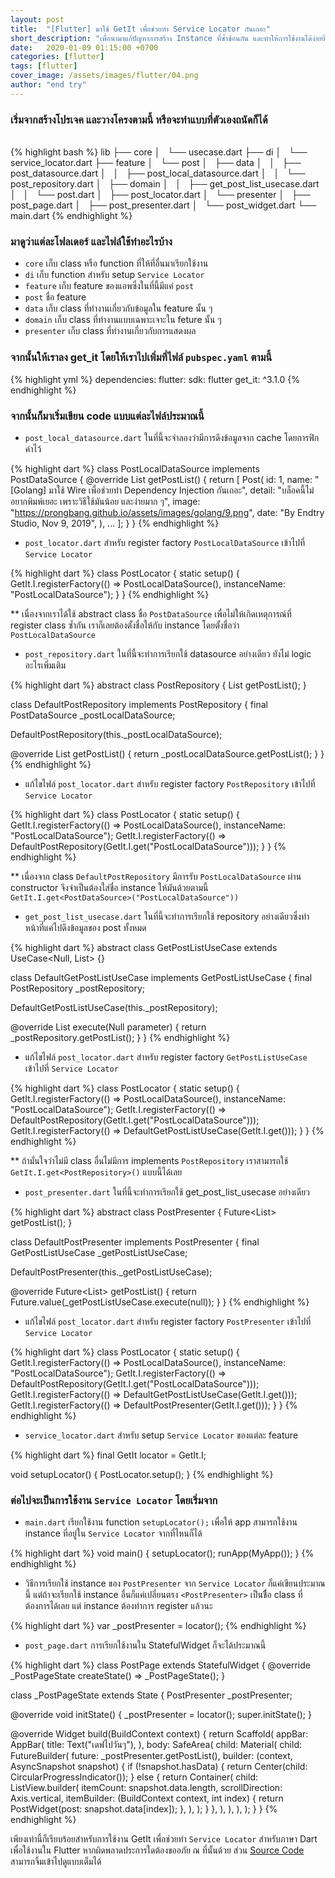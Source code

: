 ```yaml
---
layout: post
title:  "[Flutter] มาใช้ GetIt เพื่อช่วยทำ Service Locator กันเถอะ"
short_description: "เพื่อนำมาแก้ปัญหาการสร้าง Instance ที่ซ้ำซ้อนกัน และทำให้การใช้งานได้ง่ายยิ่งขึ้น มาดูกันว่าต้องทำอย่างไร"
date:   2020-01-09 01:15:00 +0700
categories: [flutter]
tags: [flutter]
cover_image: /assets/images/flutter/04.png
author: "end try"
---
```


### เริ่มจากสร้างโปรเจค และวางโครงตามนี้ หรือจะทำแบบที่ตัวเองถนัดก็ได้

<br>
{% highlight bash %}
lib
├── core
│   └── usecase.dart
├── di
│   └── service_locator.dart
├── feature
│   └── post
│       ├── data
│       │   ├── post_datasource.dart
│       │   ├── post_local_datasource.dart
│       │   └── post_repository.dart
│       ├── domain
│       │   ├── get_post_list_usecase.dart
│       │   └── post.dart
│       ├── post_locator.dart
│       └── presenter
│           ├── post_page.dart
│           ├── post_presenter.dart
│           └── post_widget.dart
└── main.dart
{% endhighlight %}

### มาดูว่าแต่ละโฟลเดอร์ และไฟล์ใช้ทำอะไรบ้าง

- `core` เก็บ class หรือ function ที่ให้ที่อื่นมาเรียกใช้งาน
- `di` เก็บ function สำหรับ setup `Service Locator`
- `feature` เก็บ feature ของแอพซึ่งในที่นี้มีแค่ `post`
- `post` ชื่อ feature
- `data` เก็บ class ที่ทำงานเกี่ยวกับข้อมูลใน feature นั้น ๆ
- `domain` เก็บ class ที่ทำงานแบบเฉพาะเจาะใน feture นั้น ๆ
- `presenter` เก็บ class ที่ทำงานเกี่ยวกับการแสดงผล

### จากนั้นให้เราลง get_it โดยให้เราไปเพิ่มที่ไฟล์ `pubspec.yaml` ตามนี้

{% highlight yml %}
dependencies:
  flutter:
    sdk: flutter
  get_it: ^3.1.0
{% endhighlight %}

### จากนั้นก็มาเริ่มเขียน code แบบแต่ละไฟล์ประมาณนี้

- `post_local_datasource.dart` ในที่นี้จะจำลองว่ามีการดึงข้อมูลจาก cache โดยการฟิกค่าไว้

{% highlight dart %}
class PostLocalDataSource implements PostDataSource {
  @override
  List<Post> getPostList() {
    return [
      Post(
        id: 1,
        name: "[Golang] มาใช้ Wire เพื่อช่วยทำ Dependency Injection กันเถอะ",
        detail: "บล็อคนี้ไม่อยากพิมพ์เยอะ เพราะวิธีใช้มันน้อย และง่ายมาก ๆ",
        image: "https://prongbang.github.io/assets/images/golang/9.png",
        date: "By Endtry Studio, Nov 9, 2019",
      ),
      ...
    ];
  }
}
{% endhighlight %}

- `post_locator.dart` สำหรับ register factory `PostLocalDataSource` เข้าไปที่ `Service Locator`

{% highlight dart %}
class PostLocator {
  static setup() {
    GetIt.I.registerFactory<PostDataSource>(() => PostLocalDataSource(), instanceName: "PostLocalDataSource");
  }
}
{% endhighlight %}

** เนื่องจากเราได้ใช้ abstract class ชื่อ `PostDataSource` เพื่อไม่ให้เกิดเหตุการณ์ที่ register class ซ้ำกัน เราก็เลยต้องตั้งชื่อให้กับ instance โดยตั้งชื่อว่า `PostLocalDataSource`
<br>

- `post_repository.dart` ในที่นี้จะทำการเรียกใช้ datasource อย่างเดียว ยังไม่ logic อะไรเพิ่มเติม

{% highlight dart %}
abstract class PostRepository {
  List<Post> getPostList();
}

class DefaultPostRepository implements PostRepository {
  final PostDataSource _postLocalDataSource;

  DefaultPostRepository(this._postLocalDataSource);

  @override
  List<Post> getPostList() {
    return _postLocalDataSource.getPostList();
  }
}
{% endhighlight %}

- แก้ไขไฟล์ `post_locator.dart` สำหรับ register factory `PostRepository` เข้าไปที่ `Service Locator`

{% highlight dart %}
class PostLocator {
  static setup() {
    GetIt.I.registerFactory<PostDataSource>(() => PostLocalDataSource(), instanceName: "PostLocalDataSource");
    GetIt.I.registerFactory<PostRepository>(() => DefaultPostRepository(GetIt.I.get<PostDataSource>("PostLocalDataSource")));
  }
}
{% endhighlight %}

** เนื่องจาก class `DefaultPostRepository` มีการรับ `PostLocalDataSource` ผ่าน constructor จึงจำเป็นต้องใส่ชื่อ instance ให้มันด้วยตามนี้ `GetIt.I.get<PostDataSource>("PostLocalDataSource"))`
<br>

- `get_post_list_usecase.dart` ในที่นี้จะทำการเรียกใช้ repository อย่างเดียวซึ่งทำหน้าที่แค่ไปดึงข้อมูลของ post ทั้งหมด

{% highlight dart %}
abstract class GetPostListUseCase extends UseCase<Null, List<Post>> {}

class DefaultGetPostListUseCase implements GetPostListUseCase {
  final PostRepository _postRepository;

  DefaultGetPostListUseCase(this._postRepository);

  @override
  List<Post> execute(Null parameter) {
    return _postRepository.getPostList();
  }
}
{% endhighlight %}

- แก้ไขไฟล์ `post_locator.dart` สำหรับ register factory `GetPostListUseCase` เข้าไปที่ `Service Locator`

{% highlight dart %}
class PostLocator {
  static setup() {
    GetIt.I.registerFactory<PostDataSource>(() => PostLocalDataSource(), instanceName: "PostLocalDataSource");
    GetIt.I.registerFactory<PostRepository>(() => DefaultPostRepository(GetIt.I.get<PostDataSource>("PostLocalDataSource")));
    GetIt.I.registerFactory<GetPostListUseCase>(() => DefaultGetPostListUseCase(GetIt.I.get<PostRepository>()));
  }
}
{% endhighlight %}

** ถ้ามั่นใจว่าไม่มี class อื่นไม่มีการ implements `PostRepository` เราสามารถใช้ `GetIt.I.get<PostRepository>()` แบบนี้ได้เลย
<br>

- `post_presenter.dart` ในที่นี้จะทำการเรียกใช้ get_post_list_usecase อย่างเดียว

{% highlight dart %}
abstract class PostPresenter {
  Future<List<Post>> getPostList();
}

class DefaultPostPresenter implements PostPresenter {
  final GetPostListUseCase _getPostListUseCase;

  DefaultPostPresenter(this._getPostListUseCase);

  @override
  Future<List<Post>> getPostList() {
    return Future.value(_getPostListUseCase.execute(null));
  }
}
{% endhighlight %}

- แก้ไขไฟล์ `post_locator.dart` สำหรับ register factory `PostPresenter` เข้าไปที่ `Service Locator`

{% highlight dart %}
class PostLocator {
  static setup() {
    GetIt.I.registerFactory<PostDataSource>(() => PostLocalDataSource(), instanceName: "PostLocalDataSource");
    GetIt.I.registerFactory<PostRepository>(() => DefaultPostRepository(GetIt.I.get<PostDataSource>("PostLocalDataSource")));
    GetIt.I.registerFactory<GetPostListUseCase>(() => DefaultGetPostListUseCase(GetIt.I.get<PostRepository>()));
    GetIt.I.registerFactory<PostPresenter>(() => DefaultPostPresenter(GetIt.I.get<GetPostListUseCase>()));
  }
}
{% endhighlight %}

- `service_locator.dart` สำหรับ setup `Service Locator` ของแต่ละ feature

{% highlight dart %}
final GetIt locator = GetIt.I;

void setupLocator() {
  PostLocator.setup();
}
{% endhighlight %}

### ต่อไปจะเป็นการใช้งาน `Service Locator` โดยเริ่มจาก

- `main.dart` เรียกใช้งาน function `setupLocator();` เพื่อให้ app สามารถใช้งาน instance ที่อยู่ใน `Service Locator` จากที่ไหนก็ได้

{% highlight dart %}
void main() {
  setupLocator();
  runApp(MyApp());
}
{% endhighlight %}

- วิธีการเรียกใช้ instance ของ `PostPresenter` จาก `Service Locator` ก็แค่เขียนประมาณนี้ แต่ถ้าจะเรียกใช้ instance อื่นก็แค่เปลี่ยนตรง `<PostPresenter>` เป็นชื่ือ class ที่ต้องการได้เลย แต่ instance ต้องทำการ register แล้วนะ

{% highlight dart %}
var _postPresenter = locator<PostPresenter>();
{% endhighlight %}

- `post_page.dart` การเรียกใช้งานใน StatefulWidget ก็จะได้ประมาณนี้

{% highlight dart %}
class PostPage extends StatefulWidget {
  @override
  _PostPageState createState() => _PostPageState();
}

class _PostPageState extends State<PostPage> {
  PostPresenter _postPresenter;

  @override
  void initState() {
    _postPresenter = locator<PostPresenter>();
    super.initState();
  }

  @override
  Widget build(BuildContext context) {
    return Scaffold(
      appBar: AppBar(
        title: Text("เดฟไปวันๆ"),
      ),
      body: SafeArea(
        child: Material(
          child: FutureBuilder(
            future: _postPresenter.getPostList(),
            builder: (context, AsyncSnapshot snapshot) {
              if (!snapshot.hasData) {
                return Center(child: CircularProgressIndicator());
              } else {
                return Container(
                  child: ListView.builder(
                    itemCount: snapshot.data.length,
                    scrollDirection: Axis.vertical,
                    itemBuilder: (BuildContext context, int index) {
                      return PostWidget(post: snapshot.data[index]);
                    },
                  ),
                );
              }
            },
          ),
        ),
      ),
    );
  }
}
{% endhighlight %}

เพียงเท่านี้ก็เรียบร้อยสำหรับการใช้งาน GetIt เพื่อช่วยทำ `Service Locator` สำหรับภาษา Dart เพื่อใช้งานใน Flutter หากผิดพลาดประการใดต้องขออภัย ณ ที่นั้นด้วย ส่วน [Source Code](http://raboninco.com/XBto) สามารถจิ้มเข้าไปดูแบบเต็มได้
